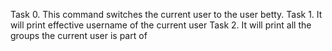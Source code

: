 Task 0. This command switches the current user to the user betty.
Task 1. It will print effective username of the current user
Task 2. It will print all the groups the current user is part of